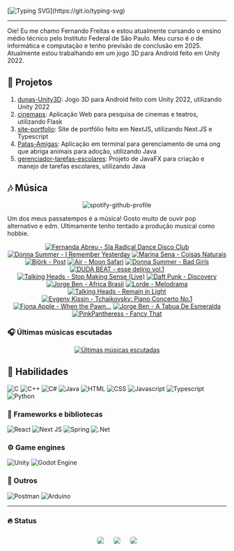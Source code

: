 [![Typing SVG](https://readme-typing-svg.herokuapp.com?font=fira+code&weight=500&size=25&duration=1000&pause=5000&color=EAF707&width=435&lines=Bem+vinda(o)+ao+meu+perfil!)](https://git.io/typing-svg)

---

Oie! Eu me chamo Fernando Freitas e estou atualmente cursando o ensino médio técnico pelo Instituto Federal de São Paulo. Meu curso é o de informática e computação e tenho previsão de conclusão em 2025. Atualmente estou trabalhando em um jogo 3D para Android feito em Unity 2022.

## 🔭 Projetos

1. [dunas-Unity3D](https://github.com/ferr-ffk/dunas-Unity3D): Jogo 3D para Android feito com Unity 2022, utilizando Unity 2022
2. [cinemaps](https://github.com/ferr-ffk/cinemaps): Aplicação Web para pesquisa de cinemas e teatros, utilizando Flask
3. [site-portfolio](https://github.com/ferr-ffk/site-portfolio): Site de portfólio feito em NextJS, utilizando Next.JS e Typescript
4. [Patas-Amigas](https://github.com/SarahSLG/Patas-Amigas): Aplicação em terminal para gerenciamento de uma ong que abriga animais para adoção, utilizando Java
5. [gerenciador-tarefas-escolares](https://github.com/ferr-ffk/gerenciador-tarefas-escolares): Projeto de JavaFX para criação e manejo de tarefas escolares, utilizando Java


## 🎶 Música

<div align="center">

![spotify-github-profile](https://img.shields.io/endpoint?color=blueviolet&url=https://lastfm-last-played.biancarosa.com.br/glass_nx/latest-song?format=shields.io)

</div>

Um dos meus passatempos é a música! Gosto muito de ouvir pop alternativo e edm. Ultimamente tenho tentado a produção musical como hobbie.

<!-- lastfm -->
<p align="center"><a href="https://www.last.fm/music/Fernanda+Abreu/Sla+Radical+Dance+Disco+Club"><img src="https://lastfm.freetls.fastly.net/i/u/64s/797b025805edb48d7866d1493ca8406e.png" title="Fernanda Abreu - Sla Radical Dance Disco Club"></a> <a href="https://www.last.fm/music/Donna+Summer/I+Remember+Yesterday"><img src="https://lastfm.freetls.fastly.net/i/u/64s/97cba957dead9020c8b14b4218ec48c6.png" title="Donna Summer - I Remember Yesterday"></a> <a href="https://www.last.fm/music/Marina+Sena/Coisas+Naturais"><img src="https://lastfm.freetls.fastly.net/i/u/64s/998560a2b5080484f07b3fd25f3d8fe9.jpg" title="Marina Sena - Coisas Naturais"></a> <a href="https://www.last.fm/music/Bj%C3%B6rk/Post"><img src="https://lastfm.freetls.fastly.net/i/u/64s/3ef2b4e3f6399166bee68b27f875a5cb.jpg" title="Björk - Post"></a> <a href="https://www.last.fm/music/Air/Moon+Safari"><img src="https://lastfm.freetls.fastly.net/i/u/64s/466f8fd2eaf94f5a92d44c63ffc8b33a.jpg" title="Air - Moon Safari"></a> <a href="https://www.last.fm/music/Donna+Summer/Bad+Girls"><img src="https://lastfm.freetls.fastly.net/i/u/64s/0cf8d36f0475f5c371a74898facd9cf1.jpg" title="Donna Summer - Bad Girls"></a> <a href="https://www.last.fm/music/DUDA+BEAT/esse+del%C3%ADrio+vol.1"><img src="https://lastfm.freetls.fastly.net/i/u/64s/b81a88675b12a8565a79a8d7305435bd.jpg" title="DUDA BEAT - esse delírio vol.1"></a> <a href="https://www.last.fm/music/Talking+Heads/Stop+Making+Sense+(Live)"><img src="https://lastfm.freetls.fastly.net/i/u/64s/da3f1399afe7af93d8995529ab48667a.png" title="Talking Heads - Stop Making Sense (Live)"></a> <a href="https://www.last.fm/music/Daft+Punk/Discovery"><img src="https://lastfm.freetls.fastly.net/i/u/64s/1340e9e1082cf0dc748583b7eefce6d5.jpg" title="Daft Punk - Discovery"></a> <a href="https://www.last.fm/music/Jorge+Ben/Africa+Brasil"><img src="https://lastfm.freetls.fastly.net/i/u/64s/5592a1fe7542835d9ecaca5be8d636a8.jpg" title="Jorge Ben - Africa Brasil"></a> <a href="https://www.last.fm/music/Lorde/Melodrama"><img src="https://lastfm.freetls.fastly.net/i/u/64s/06483355fe8ff1b4eb335c7d9704d84c.jpg" title="Lorde - Melodrama"></a> <a href="https://www.last.fm/music/Talking+Heads/Remain+in+Light"><img src="https://lastfm.freetls.fastly.net/i/u/64s/909484b931449e8fc2e4fecca90b7eb5.png" title="Talking Heads - Remain in Light"></a> <a href="https://www.last.fm/music/Evgeny+Kissin/Tchaikovsky:+Piano+Concerto+No.1"><img src="https://lastfm.freetls.fastly.net/i/u/64s/5dd290de18286df3aa0fb1c4fe1fda42.jpg" title="Evgeny Kissin - Tchaikovsky: Piano Concerto No.1"></a> <a href="https://www.last.fm/music/Fiona+Apple/When+the+Pawn..."><img src="https://lastfm.freetls.fastly.net/i/u/64s/524044b81c3453396b2a319c1b8f26ca.jpg" title="Fiona Apple - When the Pawn..."></a> <a href="https://www.last.fm/music/Jorge+Ben/A+Tabua+De+Esmeralda"><img src="https://lastfm.freetls.fastly.net/i/u/64s/4a5697166535be029889a470b15f04e9.png" title="Jorge Ben - A Tabua De Esmeralda"></a> <a href="https://www.last.fm/music/PinkPantheress/Fancy+That"><img src="https://lastfm.freetls.fastly.net/i/u/64s/1b93da0254fdeec7307cb3f1d1e16cee.png" title="PinkPantheress - Fancy That"></a> </p>

### 🎧 Últimas músicas escutadas

<div align="center">
   
[![Últimas músicas escutadas](https://lastfm-recently-played.vercel.app/api?user=glass_nx&width=500&loved_style=3&loved=true&show_user=header&footer_style=compact_stats)](last.fm/user/glass_nx)

</div>

## 🏃 Habilidades

![C](https://img.shields.io/badge/-C-A8B9CC?logo=c&logoColor=black&style=for-the-badge)
![C++](https://img.shields.io/badge/C++-00599C?style=flat-square&logo=C%2B%2B&logoColor=white)
![C#](https://img.shields.io/badge/c%23-%23239120.svg?style=for-the-badge&logo=csharp&logoColor=white)
![Java](https://img.shields.io/badge/Java-ED8B00?style=for-the-badge&logo=openjdk&logoColor=white)
![HTML](https://img.shields.io/badge/HTML5-E34F26?style=for-the-badge&logo=html5&logoColor=white)
![CSS](https://img.shields.io/badge/CSS3-1572B6?style=for-the-badge&logo=css3&logoColor=white)
![Javascript](https://img.shields.io/badge/JavaScript-F7DF1E?style=for-the-badge&logo=javascript&logoColor=black)
![Typescript](https://shields.io/badge/TypeScript-3178C6?logo=TypeScript&logoColor=FFF&style=flat-square)
![Python](https://img.shields.io/badge/python-3670A0?style=for-the-badge&logo=python&logoColor=ffdd54)

### 🧰 Frameworks e bibliotecas

![React](https://img.shields.io/badge/react-61DAFB?style=for-the-badge&logo=react&logoColor=white)
![Next JS](https://img.shields.io/badge/Next-black?style=for-the-badge&logo=next.js&logoColor=white)
![Spring](https://img.shields.io/badge/spring-%236DB33F.svg?style=for-the-badge&logo=spring&logoColor=white)
![.Net](https://img.shields.io/badge/.NET-5C2D91?style=for-the-badge&logo=.net&logoColor=white)

### ⚙️ Game engines

![Unity](https://img.shields.io/badge/unity-%23000000.svg?style=for-the-badge&logo=unity&logoColor=white)
![Godot Engine](https://img.shields.io/badge/GODOT-%23FFFFFF.svg?style=for-the-badge&logo=godot-engine)

### 🥇 Outros

![Postman](https://img.shields.io/badge/Postman-F6BB43?style=flat-square&logo=Postman&logoColor=white)
![Arduino](https://img.shields.io/badge/-Arduino-00979D?style=for-the-badge&logo=Arduino&logoColor=white)

---

### :fire: Status
   
<div align="center">
  <div style="display: flex; flex-wrap: wrap; justify-content: center; align-items: center;">
  <img src="https://github-profile-summary-cards.vercel.app/api/cards/profile-details?username=ferr-ffk&show_icons=true&theme=dark" style="border: 1px solid white; border-radius: 5px; margin: 10px;">
  <img src="https://github-profile-summary-cards.vercel.app/api/cards/stats?username=ferr-ffk&show_icons=true&theme=dark" style="border: 1px solid white; border-radius: 5px; margin: 10px;">
  <img src="https://github-profile-summary-cards.vercel.app/api/cards/productive-time?username=ferr-ffk&show_icons=true&theme=dark" style="border: 1px solid white; border-radius: 5px; margin: 10px;">
</div>
